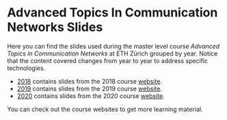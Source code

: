 # Advanced Topics In Communication Networks Slides

Here you can find the slides used during the master level course *Advanced Topics in Communication Networks* at ETH Zürich grouped by year. Notice that the content covered changes from year to year to address specific technologies.

- [2018](./2018) contains slides from the 2018 course [website](https://adv-net.ethz.ch/2018/).
- [2019](./2019) contains slides from the 2019 course [website](https://adv-net.ethz.ch/2019/).
- [2020](./2020) contains slides from the 2020 course [website](https://adv-net.ethz.ch/2020/).

You can check out the course websites to get more learning material.
